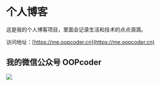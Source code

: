 # 个人博客

这是我的个人博客项目，里面会记录生活和技术的点点滴滴。


访问地址：[https://me.oopcoder.cn](https://me.oopcoder.cn)


## 我的微信公众号 OOPcoder

![](https://me.oopcoder.cn/assets/images/qrcode_for_oopcoder_344x344.jpg)